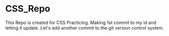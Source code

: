# CSS_Repo

This Repo is created for CSS Practicing.
Making 1st commit to my id and letting it update.
Let's add another commit to the git version control system.
